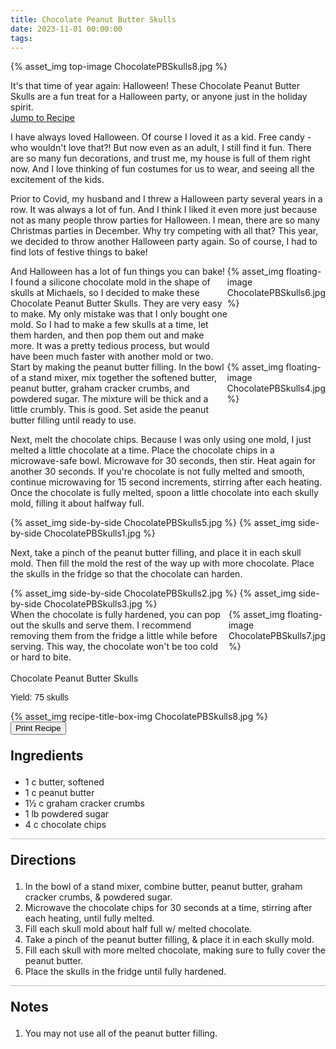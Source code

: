 ```yaml
---
title: Chocolate Peanut Butter Skulls
date: 2023-11-01 00:00:00
tags:
---
```


{% asset_img top-image ChocolatePBSkulls8.jpg %}
<div class="post-body">
It's that time of year again: Halloween! These Chocolate Peanut Butter Skulls are a fun treat for a Halloween party, or anyone just in the holiday spirit. 

<br>
<!--more-->

<a class="jump-to-recipe-btn" href="#recipejump"> 
    Jump to Recipe
</a>

I have always loved Halloween. Of course I loved it as a kid. Free candy - who wouldn't love that?! 
But now even as an adult, I still find it fun. There are so many fun decorations, and trust me, my house is full of them right now. And I love thinking of fun costumes for us to wear, and seeing all the excitement of the kids. 

Prior to Covid, my husband and I threw a Halloween party several years in a row. It was always a lot of fun. And I think I liked it even more just because not as many people throw parties for Halloween. I mean, there are so many Christmas parties in December. Why try competing with all that? This year, we decided to throw another Halloween party again. So of course, I had to find lots of festive things to bake! 

<div style="display:flex;">
And Halloween has a lot of fun things you can bake! I found a silicone chocolate mold in the shape of skulls at Michaels, so I decided to make these Chocolate Peanut Butter Skulls. They are very easy to make. My only mistake was that I only bought one mold. So I had to make a few skulls at a time, let them harden, and then pop them out and make more. It was a pretty tedious process, but would have been much faster with another mold or two. 
<div>
    {% asset_img floating-image ChocolatePBSkulls6.jpg %}
</div>
</div>

<div style="display:flex;">
Start by making the peanut butter filling. In the bowl of a stand mixer, mix together the softened butter, peanut butter, graham cracker crumbs, and powdered sugar. The mixture will be thick and a little crumbly. This is good. Set aside the peanut butter filling until ready to use. 
<div>
    {% asset_img floating-image ChocolatePBSkulls4.jpg %}
</div>
</div>

Next, melt the chocolate chips. Because I was only using one mold, I just melted a little chocolate at a time. Place the chocolate chips in a microwave-safe bowl. Microwave for 30 seconds, then stir. Heat again for another 30 seconds. If you're chocolate is not fully melted and smooth, continue microwaving for 15 second increments, stirring after each heating. 
Once the chocolate is fully melted, spoon a little chocolate into each skully mold, filling it about halfway full. 

<div style="display:flex;">
    {% asset_img side-by-side ChocolatePBSkulls5.jpg %}
    {% asset_img side-by-side ChocolatePBSkulls1.jpg %}
</div>

Next, take a pinch of the peanut butter filling, and place it in each skull mold. Then fill the mold the rest of the way up with more chocolate. Place the skulls in the fridge so that the chocolate can harden. 
<div style="display:flex;">
    {% asset_img side-by-side ChocolatePBSkulls2.jpg %}
    {% asset_img side-by-side ChocolatePBSkulls3.jpg %}
</div>

<div style="display:flex;">
When the chocolate is fully hardened, you can pop out the skulls and serve them. I recommend removing them from the fridge a little while before serving. This way, the chocolate won't be too cold or hard to bite. 
<div>
    {% asset_img floating-image ChocolatePBSkulls7.jpg %}
</div>
</div>

<br>
</div>

<div id="recipejump"></div>
<div id="recipe">
    <div class="recipe-box">
        <div class="recipe-title-box">
            <div>
                <div class="recipe-title-box-title">
                    <div class="recipe-title-box-header">Chocolate Peanut Butter Skulls</div>
                </div>
                <p class="recipe-title-box-title" style="font-family: Arial;">Yield: 75 skulls</p>
            </div>
            {% asset_img recipe-title-box-img ChocolatePBSkulls8.jpg %}
            <button class="print-recipe"
                    type="button"
                    onclick="printDIV('recipe')" >
                Print Recipe
            </button>
        </div>
        <p style="font-size:150%;"><b>Ingredients</b></p>
        <ul class="post-body">
                <li>1 c butter, softened</li>
                <li>1 c peanut butter</li>
                <li>1½ c graham cracker crumbs</li>
                <li>1 lb powdered sugar</li>
                <li>4 c chocolate chips</li>
        </ul>
        <hr style="height:1px;background-color:rgb(189, 189, 189) ">
        <p style="font-size:150%;"><b>Directions</b></p>
        <ol class="post-body">
            <li>In the bowl of a stand mixer, combine butter, peanut butter, graham cracker crumbs, & powdered sugar.</li>
            <li>Microwave the chocolate chips for 30 seconds at a time, stirring after each heating, until fully melted.</li>
            <li>Fill each skull mold about half full w/ melted chocolate.</li>
            <li>Take a pinch of the peanut butter filling, & place it in each skully mold.</li>
            <li>Fill each skull with more melted chocolate, making sure to fully cover the peanut butter.</li>
            <li>Place the skulls in the fridge until fully hardened.
        </ol> 
        <hr style="height:1px;background-color:rgb(189, 189, 189) ">
        <p style="font-size:150%;"><b>Notes</b></p>
        <ol class="post-body">
            <li>You may not use all of the peanut butter filling.</li>
        </ol>
    </div>
</div>

<br>
